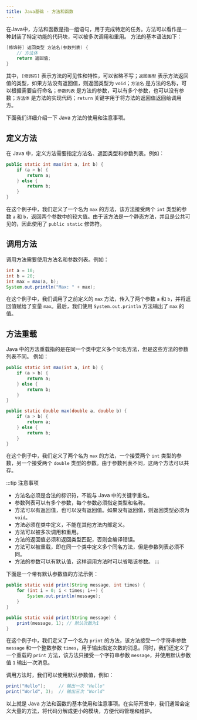 ```yaml
---
title: Java基础 - 方法和函数
---
```

在Java中，方法和函数是指一组语句，用于完成特定的任务。方法可以看作是一种封装了特定功能的代码块，可以被多次调用和重用。
方法的基本语法如下：
```java 
[修饰符] 返回类型 方法名(参数列表) {
    // 方法体
    return 返回值;
}
```
其中，`[修饰符]` 表示方法的可见性和特性，可以省略不写；`返回类型` 表示方法返回值的类型，如果方法没有返回值，则返回类型为 `void`；`方法名` 是方法的名称，可以根据需要自行命名；`参数列表` 是方法的参数，可以有多个参数，也可以没有参数；`方法体` 是方法的实现代码；`return` 关键字用于将方法的返回值返回给调用方。

下面我们详细介绍一下 Java 方法的使用和注意事项。

## 定义方法
在 Java 中，定义方法需要指定方法名、返回类型和参数列表。例如：
```java 
public static int max(int a, int b) {
    if (a > b) {
        return a;
    } else {
        return b;
    }
}
```
在这个例子中，我们定义了一个名为 `max` 的方法，该方法接受两个 `int` 类型的参数 `a` 和 `b`，返回两个参数中的较大值。由于该方法是一个静态方法，并且是公共可见的，因此使用了 `public static` 修饰符。

## 调用方法
调用方法需要使用方法名和参数列表。例如：
```java 
int a = 10;
int b = 20;
int max = max(a, b);
System.out.println("Max: " + max);
```
在这个例子中，我们调用了之前定义的 `max` 方法，传入了两个参数 `a` 和 `b`，并将返回值赋给了变量 `max`。最后，我们使用 `System.out.println` 方法输出了 `max` 的值。

## 方法重载
Java 中的方法重载指的是在同一个类中定义多个同名方法，但是这些方法的参数列表不同。
例如：
```java 
public static int max(int a, int b) {
    if (a > b) {
        return a;
    } else {
        return b;
    }
}

public static double max(double a, double b) {
    if (a > b) {
        return a;
    } else {
        return b;
    }
}
```
在这个例子中，我们定义了两个名为 `max` 的方法，一个接受两个 `int` 类型的参数，另一个接受两个 `double` 类型的参数。由于参数列表不同，这两个方法可以共存。

:::tip
注意事项
- 方法名必须是合法的标识符，不能与 Java 中的关键字重名。
- 参数列表可以有多个参数，每个参数必须指定类型和名称。
- 方法可以有返回值，也可以没有返回值。如果没有返回值，则返回类型必须为 `void`。
- 方法必须在类中定义，不能在其他方法内部定义。
- 方法可以被多次调用和重用。
- 方法的返回值必须和返回类型匹配，否则会编译错误。
- 方法可以被重载，即在同一个类中定义多个同名方法，但是参数列表必须不同。
- 方法的参数可以有默认值，这样调用方法时可以省略该参数。
:::

下面是一个带有默认参数值的方法示例：
```java 
public static void print(String message, int times) {
    for (int i = 0; i < times; i++) {
        System.out.println(message);
    }
}

public static void print(String message) {
    print(message, 1); // 默认次数为1
}
```

在这个例子中，我们定义了一个名为 `print` 的方法，该方法接受一个字符串参数 `message` 和一个整数参数 `times`，用于输出指定次数的消息。同时，我们还定义了一个重载的 `print` 方法，该方法只接受一个字符串参数 `message`，并使用默认参数值 `1` 输出一次消息。

调用方法时，我们可以使用默认参数值，例如：
```java 
print("Hello");     // 输出一次 "Hello"
print("World", 3);  // 输出三次 "World"
```

以上就是 Java 方法和函数的基本使用和注意事项。在实际开发中，我们通常会定义大量的方法，将代码分解成更小的模块，方便代码管理和维护。